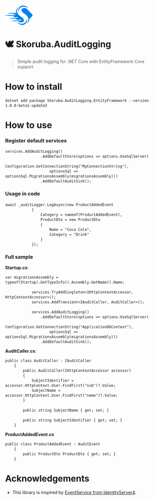 ![Logo](docs/Images/Skoruba-ReadMe.png) 

# 🕊️ Skoruba.AuditLogging
> Simple audit logging for .NET Core with EntityFramework Core support

# How to install

```
dotnet add package Skoruba.AuditLogging.EntityFramework --version 1.0.0-beta1-update3
```

# How to use

### Register default services
```
services.AddAuditLogging()
                .AddDefaultStore(options => options.UseSqlServer(
                    Configuration.GetConnectionString("MyConnectionString"),
                    optionsSql => optionsSql.MigrationsAssembly(migrationsAssembly)))
                .AddDefaultAuditSink();
```

### Usage in code

```
await _auditLogger.LogAsync(new ProductAddedEvent
            {
                Category = nameof(ProductAddedEvent),
                ProductDto = new ProductDto
                {
                    Name = "Coca Cola",
                    Category = "Drink"                    
                }
            });
```

### Full sample

**Startup.cs**:
```
var migrationsAssembly = typeof(Startup).GetTypeInfo().Assembly.GetName().Name;
            
            services.TryAddSingleton<IHttpContextAccessor, HttpContextAccessor>();
            services.AddTransient<IAuditCaller, AuditCaller>();

            services.AddAuditLogging()
                .AddDefaultStore(options => options.UseSqlServer(
                    Configuration.GetConnectionString("ApplicationDbContext"),
                    optionsSql => optionsSql.MigrationsAssembly(migrationsAssembly)))
                .AddDefaultAuditSink();
```

**AuditCaller.cs**:
```
public class AuditCaller : IAuditCaller
    {
        public AuditCaller(IHttpContextAccessor accessor)
        {
            SubjectIdentifier = accessor.HttpContext.User.FindFirst("sub")?.Value;
            SubjectName = accessor.HttpContext.User.FindFirst("name")?.Value;
        }

        public string SubjectName { get; set; }

        public string SubjectIdentifier { get; set; }
    }
```

**ProductAddedEvent.cs**
```
public class ProductAddedEvent : AuditEvent
    {
        public ProductDto ProductDto { get; set; }  
    }
```

# Acknowledgements

- This library is inspired by [EventService from IdentityServer4](https://github.com/IdentityServer/IdentityServer4).
